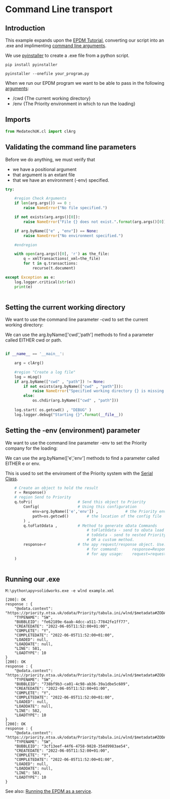 # Command Line transport

## Introduction

This example expands upon the [EPDM Tutorial](../../../main/docs/epdm.md "EPDM Class"), converting our script into an .exe and implimenting [command line arguments](../../../main/docs/cl.md "command line arguments").

We use [pyinstaller](https://pyinstaller.org/ "pyinstaller") to create a .exe file from a python script.
```
pip install pyinstaller

pyinstaller --onefile your_program.py

```

When we run our EPDM program we want to be able to pass in the following [arguments](../../../main/docs/cl.md "command line arguments"):
- /cwd {The current working directory}
- /env {The Priority environment in which to run the loading}

## Imports
```python
from MedatechUK.cl import clArg

```

## Validating the command line parameters
Before we do anything, we must verify that 
- we have a positional argument
- that argument is an extant file
- that we have an environment (-env) specified.
```python
try:     

    #region Check Arguments   
    if len(arg.args()) == 0 :
        raise NameError("No file specified.")

    if not exists(arg.args()[0]):
        raise NameError("File {} does not exist.".format(arg.args()[0]))

    if arg.byName(["e" , "env"]) == None:
        raise NameError("No environment specified.")

    #endregion

    with open(arg.args()[0], 'r') as the_file:        
        q = xmlTransactions(_xml=the_file)
        for t in q.transactions:
            recurse(t.document)

except Exception as e:
    log.logger.critical(str(e))
    print(e)
	
```

## Setting the current working directory

We want to use the command line parameter -cwd to set the current working directory:

We can use the arg.byName(['cwd','path'] methods to find a parameter called EITHER cwd or path.
```python

if __name__ == '__main__':    

    arg = clArg()

    #region "Create a log file"
    log = mLog()    
    if arg.byName(["cwd" , "path"]) != None:
        if not exists(arg.byName(["cwd" , "path"])):
            raise NameError("Specified working directory {} is missing.".format(arg.byName(["cwd" , "path"])))
        else:
            os.chdir(arg.byName(["cwd" , "path"]))
    
    log.start( os.getcwd() , "DEBUG" )            
    log.logger.debug("Starting {}".format(__file__))     

```

## Setting the -env (environment) parameter

We want to use the command line parameter -env to set the Priority company for the loading:

We can use the arg.byName(['e','env'] methods to find a parameter called EITHER e or env.

This is used to set the enviroment of the Priority system with the [Serial Class](../../../main/docs/serial.md "Serial Class").
```python
    # Create an object to hold the result    
    r = Response()    
    # region Send to Priority
    q.toPri(                    # Send this object to Priority        
        Config(                 # Using this configuration
            env=arg.byName(['e','env']) ,            # the Priority environment
            path=os.getcwd()        # the location of the config file
        ) , 
        q.toFlatOdata ,         # Method to generate oData Commands
                                    # toFlatOdata - send to oData load form
                                    # toOdata - send to nested Priority forms
                                    # OR a custom method.        
        response=r              # the apy request/response object. Use:
                                    # for command:      response=Response   (a new response is used)
                                    # for apy usage:    request=request     (the request.response is used)
    )
	
```

## Running our .exe
```
M:\python\apy>solidworks.exe -e wlnd example.xml

[200]: OK
response : {
    "@odata.context": "https://priority.ntsa.uk/odata/Priority/tabula.ini/wlnd/$metadata#ZODA_TRANS/$entity",
    "TYPENAME": "SW",
    "BUBBLEID": "fe62189e-6aab-4dcc-a511-77842fe1ff77",
    "CREATEDATE": "2022-06-05T11:52:00+01:00",
    "COMPLETE": "Y",
    "COMPLETEDATE": "2022-06-05T11:52:00+01:00",
    "LOADED": null,
    "LOADDATE": null,
    "LINE": 581,
    "LOADTYPE": 10
}
[200]: OK
response : {
    "@odata.context": "https://priority.ntsa.uk/odata/Priority/tabula.ini/wlnd/$metadata#ZODA_TRANS/$entity",
    "TYPENAME": "SW",
    "BUBBLEID": "738bf9b3-ca01-4c98-ab36-39a1dbe5c609",
    "CREATEDATE": "2022-06-05T11:52:00+01:00",
    "COMPLETE": "Y",
    "COMPLETEDATE": "2022-06-05T11:52:00+01:00",
    "LOADED": null,
    "LOADDATE": null,
    "LINE": 582,
    "LOADTYPE": 10
}
[200]: OK
response : {
    "@odata.context": "https://priority.ntsa.uk/odata/Priority/tabula.ini/wlnd/$metadata#ZODA_TRANS/$entity",
    "TYPENAME": "SW",
    "BUBBLEID": "3cf13eef-44f6-4758-9828-354d9983ae54",
    "CREATEDATE": "2022-06-05T11:52:00+01:00",
    "COMPLETE": "Y",
    "COMPLETEDATE": "2022-06-05T11:52:00+01:00",
    "LOADED": null,
    "LOADDATE": null,
    "LINE": 583,
    "LOADTYPE": 10
}

```
See also: [Running the EPDM as a service](../../../main/transport/service "Service Transport").
